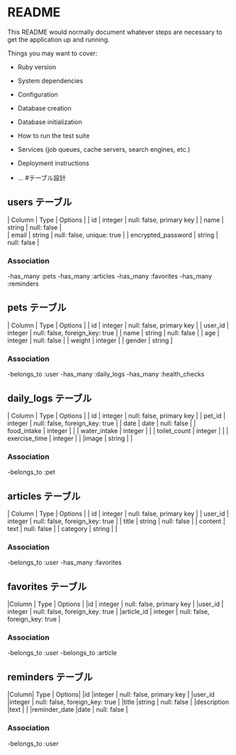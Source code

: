 # README

This README would normally document whatever steps are necessary to get the
application up and running.

Things you may want to cover:

- Ruby version

- System dependencies

- Configuration

- Database creation

- Database initialization

- How to run the test suite

- Services (job queues, cache servers, search engines, etc.)

- Deployment instructions

- ... #テーブル設計

## users テーブル

| Column | Type | Options |
| id | integer | null: false, primary key |
| name | string | null: false |  
| email | string | null: false, unique: true |
| encrypted_password | string | null: false |

### Association

-has_many :pets
-has_many :articles
-has_many :favorites
-has_many :reminders

## pets テーブル

| Column | Type | Options |
| id | integer | null: false, primary key |
| user_id | integer | null: false, foreign_key: true |
| name | string | null: false |
| age | integer | null: false |
| weight | integer |
| gender | string |

### Association

-belongs_to :user
-has_many :daily_logs
-has_many :health_checks

## daily_logs テーブル

| Column | Type | Options |
| id | integer | null: false, primary key |
| pet_id | integer | null: false, foreign_key: true |
| date | date | null: false |
| food_intake | integer | |
| water_intake | integer | |
| toilet_count | integer | |
| exercise_time | integer | |
|image | string | |

### Association

-belongs_to :pet

## articles テーブル

| Column | Type | Options |
| id | integer | null: false, primary key |
| user_id | integer | null: false, foreign_key: true |
| title | string | null: false |
| content | text | null: false |
| category | string | |

### Association

-belongs_to :user
-has_many :favorites

## favorites テーブル

|Column | Type | Options |
|id | integer | null: false, primary key |
|user_id | integer | null: false, foreign_key: true |
|article_id | integer | null: false, foreign_key: true |

### Association

-belongs_to :user
-belongs_to :article

## reminders テーブル

|Column| Type | Options|
|id |integer | null: false, primary key |
|user_id |integer | null: false, foreign_key: true |
|title |string | null: false |
|description |text | |
|reminder_date |date | null: false |

### Association

-belongs_to :user
